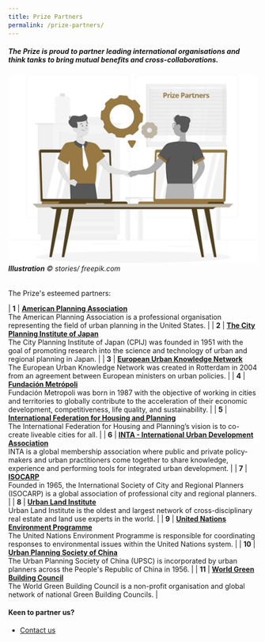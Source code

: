 ```yaml
---
title: Prize Partners
permalink: /prize-partners/
---
```


##### The Prize is proud to partner leading international organisations and think tanks to bring mutual benefits and cross-collaborations. 

###### ![Prize Partners](/images/prize-partners.jpg/)**Illustration** © stories/ freepik.com

The Prize's esteemed partners: 

| **1** | [**American Planning Association**](http://www.planning.org) <br> The American Planning Association is a professional organisation representing the field of urban planning in the United States. |
| **2** | [**The City Planning Institute of Japan**](http://https://www.cpij.or.jp/eng/) <br> The City Planning Institute of Japan (CPIJ) was founded in 1951 with the goal of promoting research into the science and technology of urban and regional planning in Japan. |
| **3** | [**European Urban Knowledge Network**](http://www.eukn.eu) <br> The European Urban Knowledge Network was created in Rotterdam in 2004 from an agreement between European ministers on urban policies. |
| **4** | [**Fundación Metrópoli**](http://www.fundacion-metropoli.org) <br> Fundación Metropoli was born in 1987 with the objective of working in cities and territories to globally contribute to the acceleration of their economic development, competitiveness, life quality, and sustainability. |
| **5** | [**International Federation for Housing and Planning**](https://www.ifhp.org/) <br> The International Federation for Housing and Planning’s vision is to co-create liveable cities for all. |
| **6** | [**INTA - International Urban Development Association**](https://inta-aivn.org/en/) <br> INTA is a global membership association where public and private policy-makers and urban practitioners come together to share knowledge, experience and performing tools for integrated urban development. |
| **7** | [**ISOCARP**](https://isocarp.org/) <br> Founded in 1965, the International Society of City and Regional Planners (ISOCARP) is a global association of professional city and regional planners. |
| **8** | [**Urban Land Institute**](https://uli.org/) <br> Urban Land Institute is the oldest and largest network of cross-disciplinary real estate and land use experts in the world. |
| **9** | [**United Nations Environment Programme**](https://www.unenvironment.org/) <br> The United Nations Environment Programme is responsible for coordinating responses to environmental issues within the United Nations system. |
| **10** | [**Urban Planning Society of China**](http://en.planning.org.cn/) <br> The Urban Planning Society of China (UPSC) is incorporated by urban planners across the People's Republic of China in 1956. |
| **11** | [**World Green Building Council**](https://www.worldgbc.org/) <br> The World Green Building Council is a non-profit organisation and global network of national Green Building Councils. |

#### **Keen to partner us?**

- [Contact us](/contact-us/) 

